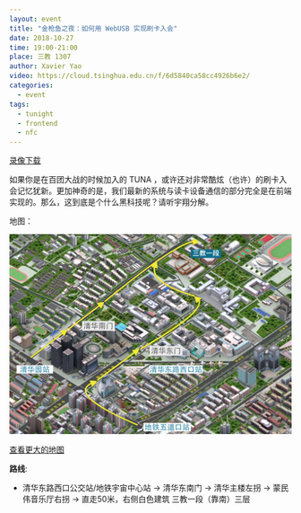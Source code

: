 ```yaml
---
layout: event
title: "金枪鱼之夜：如何用 WebUSB 实现刷卡入会"
date: 2018-10-27
time: 19:00-21:00
place: 三教 1307
author: Xavier Yao
video: https://cloud.tsinghua.edu.cn/f/6d5840ca58cc4926b6e2/
categories:
  - event
tags:
  - tunight
  - frontend
  - nfc
---
```


<a href="https://cloud.tsinghua.edu.cn/f/6d5840ca58cc4926b6e2/">录像下载</a>

如果你是在百团大战的时候加入的 TUNA ，或许还对非常酷炫（也许）的刷卡入会记忆犹新。更加神奇的是，我们最新的系统与读卡设备通信的部分完全是在前端实现的。那么，这到底是个什么黑科技呢？请听宇翔分解。

地图：

![](/assets/img/events/map_t3_sec1.jpg)

<a class="hidden-xs" href="https://www.openstreetmap.org/#map=17/40.00120/116.32246">查看更大的地图</a>

**路线**:

 - 清华东路西口公交站/地铁宇宙中心站 -> 清华东南门 -> 清华主楼左拐 ->  蒙民伟音乐厅右拐 -> 直走50米，右侧白色建筑 三教一段（靠南）三层

